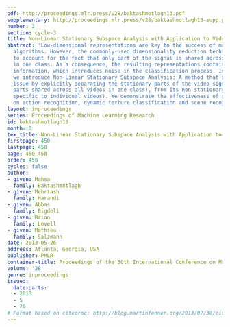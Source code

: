 ```yaml
---
pdf: http://proceedings.mlr.press/v28/baktashmotlagh13.pdf
supplementary: http://proceedings.mlr.press/v28/baktashmotlagh13-supp.pdf
number: 3
section: cycle-3
title: Non-Linear Stationary Subspace Analysis with Application to Video Classification
abstract: 'Low-dimensional representations are key to the success of many video classification
  algorithms. However, the commonly-used dimensionality reduction techniques fail
  to account for the fact that only part of the signal is shared across all the videos
  in one class. As a consequence, the resulting representations contain instance-specific
  information, which introduces noise in the classification process. In this paper,
  we introduce Non-Linear Stationary Subspace Analysis: A method that overcomes this
  issue by explicitly separating the stationary parts of the video signal (i.e., the
  parts shared across all videos in one class), from its non-stationary parts (i.e.,
  specific to individual videos). We demonstrate the effectiveness of our approach
  on action recognition, dynamic texture classification and scene recognition.'
layout: inproceedings
series: Proceedings of Machine Learning Research
id: baktashmotlagh13
month: 0
tex_title: Non-Linear Stationary Subspace Analysis with Application to Video Classification
firstpage: 450
lastpage: 458
page: 450-458
order: 450
cycles: false
author:
- given: Mahsa
  family: Baktashmotlagh
- given: Mehrtash
  family: Harandi
- given: Abbas
  family: Bigdeli
- given: Brian
  family: Lovell
- given: Mathieu
  family: Salzmann
date: 2013-05-26
address: Atlanta, Georgia, USA
publisher: PMLR
container-title: Proceedings of the 30th International Conference on Machine Learning
volume: '28'
genre: inproceedings
issued:
  date-parts:
  - 2013
  - 5
  - 26
# Format based on citeproc: http://blog.martinfenner.org/2013/07/30/citeproc-yaml-for-bibliographies/
---
```

